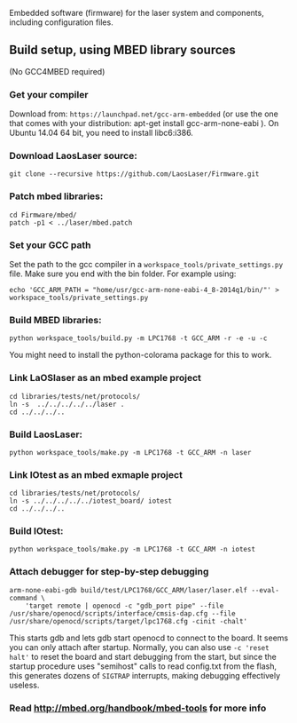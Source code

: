 Embedded software (firmware) for the laser system and components, including configuration files.

## Build setup, using MBED library sources 
(No GCC4MBED required)
### Get your compiler 
Download from: `https://launchpad.net/gcc-arm-embedded` 
(or use the one that comes with your distribution: apt-get install gcc-arm-none-eabi ). On Ubuntu 14.04 64 bit, you need to install libc6:i386.
### Download LaosLaser source:
```
git clone --recursive https://github.com/LaosLaser/Firmware.git
```
### Patch mbed libraries:
```
cd Firmware/mbed/
patch -p1 < ../laser/mbed.patch
```
### Set your GCC path 
Set the path to the gcc compiler in a `workspace_tools/private_settings.py` file. Make sure you end with the bin folder. 
For example using:
```
echo 'GCC_ARM_PATH = "home/usr/gcc-arm-none-eabi-4_8-2014q1/bin/"' > workspace_tools/private_settings.py
```
### Build MBED libraries:
```
python workspace_tools/build.py -m LPC1768 -t GCC_ARM -r -e -u -c
```
You might need to install the python-colorama package for this to work.
### Link LaOSlaser as an mbed example project
```
cd libraries/tests/net/protocols/
ln -s  ../../../../../laser .
cd ../../../..
```
### Build LaosLaser:
```
python workspace_tools/make.py -m LPC1768 -t GCC_ARM -n laser
```
### Link IOtest as an mbed exmaple project
```
cd libraries/tests/net/protocols/
ln -s ../../../../../iotest_board/ iotest
cd ../../../..
```

### Build IOtest:
```
python workspace_tools/make.py -m LPC1768 -t GCC_ARM -n iotest
```

### Attach debugger for step-by-step debugging
```
arm-none-eabi-gdb build/test/LPC1768/GCC_ARM/laser/laser.elf --eval-command \
    'target remote | openocd -c "gdb_port pipe" --file /usr/share/openocd/scripts/interface/cmsis-dap.cfg --file /usr/share/openocd/scripts/target/lpc1768.cfg -cinit -chalt'
```
This starts gdb and lets gdb start openocd to connect to the board. It
seems you can only attach after startup. Normally, you can also use `-c
'reset halt'` to reset the board and start debugging from the start, but
since the startup procedure uses "semihost" calls to read config.txt
from the flash, this generates dozens of `SIGTRAP` interrupts, making
debugging effectively useless.

### Read http://mbed.org/handbook/mbed-tools for more info
